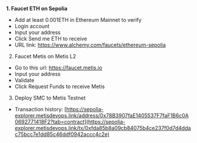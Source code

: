 
**1. Faucet ETH on Sepolia**

- Add at least 0.001ETH in Ethereum Mainnet to verify 
- Login account 
- Input your address 
- Click Send me ETH to receive
- URL link: https://www.alchemy.com/faucets/ethereum-sepolia

2. Faucet Metis on Metis L2

- Go to this url: https://faucet.metis.io
- Input your address
- Validate
- Click Request Funds to receive Metis

3. Deploy SMC to Metis Testnet

- Transaction history: [https://sepolia-explorer.metisdevops.link/address/0x78B3907faE1405537F7faF1B6c0A0692771418F2?tab=contract](https://sepolia-explorer.metisdevops.link/tx/0xfda85b8a09cb84075b4ce237f0d7d4ddac75bcc7e1dd85c46ddf0942accc4c2e)
